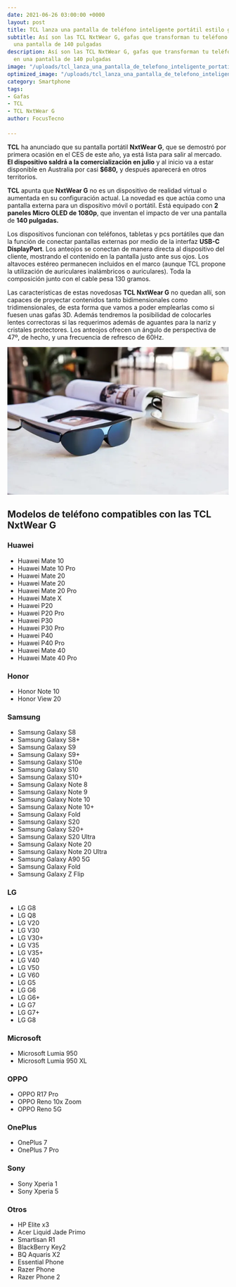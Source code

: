 ```yaml
---
date: 2021-06-26 03:00:00 +0000
layout: post
title: TCL lanza una pantalla de teléfono inteligente portátil estilo gafas
subtitle: Así son las TCL NxtWear G, gafas que transforman tu teléfono o tablet en
  una pantalla de 140 pulgadas
description: Así son las TCL NxtWear G, gafas que transforman tu teléfono o tablet
  en una pantalla de 140 pulgadas
image: "/uploads/tcl_lanza_una_pantalla_de_telefono_inteligente_portatil_estilo_gafas_kqxyso.webp"
optimized_image: "/uploads/tcl_lanza_una_pantalla_de_telefono_inteligente_portatil_estilo_gafas_kqxyso-1.webp"
category: Smartphone
tags:
- Gafas
- TCL
- TCL NxtWear G
author: FocusTecno

---
```

**TCL** ha anunciado que su pantalla portátil **NxtWear G**, que se demostró por primera ocasión en el CES de este año, ya está lista para salir al mercado. **El dispositivo saldrá a la comercialización en julio** y al inicio va a estar disponible en Australia por casi **$680,** y después aparecerá en otros territorios.

**TCL** apunta que **NxtWear G** no es un dispositivo de realidad virtual o aumentada en su configuración actual. La novedad es que actúa como una pantalla externa para un dispositivo móvil o portátil. Está equipado con **2 paneles Micro OLED de 1080p**, que inventan el impacto de ver una pantalla de **140 pulgadas.**

Los dispositivos funcionan con teléfonos, tabletas y pcs portátiles que dan la función de conectar pantallas externas por medio de la interfaz **USB-C DisplayPort**. Los anteojos se conectan de manera directa al dispositivo del cliente, mostrando el contenido en la pantalla justo ante sus ojos. Los altavoces estéreo permanecen incluidos en el marco (aunque TCL propone la utilización de auriculares inalámbricos o auriculares). Toda la composición junto con el cable pesa 130 gramos.

Las características de estas novedosas **TCL NxtWear G** no quedan allí, son capaces de proyectar contenidos tanto bidimensionales como tridimensionales, de esta forma que vamos a poder emplearlas como si fuesen unas gafas 3D. Además tendremos la posibilidad de colocarles lentes correctoras si las requerimos además de aguantes para la nariz y cristales protectores. Los anteojos ofrecen un ángulo de perspectiva de 47º, de hecho, y una frecuencia de refresco de 60Hz.

![](/uploads/tcl_lanza_una_pantalla_de_telefono_inteligente_portatil_estilo_gafasa_a6sip5.webp)

## Modelos de teléfono compatibles con las TCL NxtWear G

### Huawei

* Huawei Mate 10
* Huawei Mate 10 Pro
* Huawei Mate 20
* Huawei Mate 20
* Huawei Mate 20 Pro
* Huawei Mate X
* Huawei P20
* Huawei P20 Pro
* Huawei P30
* Huawei P30 Pro
* Huawei P40
* Huawei P40 Pro
* Huawei Mate 40
* Huawei Mate 40 Pro

### Honor

* Honor Note 10
* Honor View 20

### Samsung

* Samsung Galaxy S8
* Samsung Galaxy S8+
* Samsung Galaxy S9
* Samsung Galaxy S9+
* Samsung Galaxy S10e
* Samsung Galaxy S10
* Samsung Galaxy S10+
* Samsung Galaxy Note 8
* Samsung Galaxy Note 9
* Samsung Galaxy Note 10
* Samsung Galaxy Note 10+
* Samsung Galaxy Fold
* Samsung Galaxy S20
* Samsung Galaxy S20+
* Samsung Galaxy S20 Ultra
* Samsung Galaxy Note 20
* Samsung Galaxy Note 20 Ultra
* Samsung Galaxy A90 5G
* Samsung Galaxy Fold
* Samsung Galaxy Z Flip

### LG

* LG G8
* LG Q8
* LG V20
* LG V30
* LG V30+
* LG V35
* LG V35+
* LG V40
* LG V50
* LG V60
* LG G5
* LG G6
* LG G6+
* LG G7
* LG G7+
* LG G8

### Microsoft

* Microsoft Lumia 950
* Microsoft Lumia 950 XL

### OPPO

* OPPO R17 Pro
* OPPO Reno 10x Zoom
* OPPO Reno 5G

### OnePlus

* OnePlus 7
* OnePlus 7 Pro

### Sony

* Sony Xperia 1
* Sony Xperia 5

### Otros

* HP Elite x3
* Acer Liquid Jade Primo
* Smartisan R1
* BlackBerry Key2
* BQ Aquaris X2
* Essential Phone
* Razer Phone
* Razer Phone 2